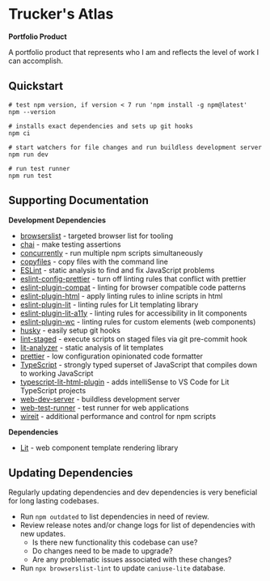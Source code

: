 # Trucker's Atlas

**Portfolio Product**

A portfolio product that represents who I am and reflects the level of work I can accomplish.

## Quickstart

```shell
# test npm version, if version < 7 run 'npm install -g npm@latest'
npm --version

# installs exact dependencies and sets up git hooks
npm ci

# start watchers for file changes and run buildless development server
npm run dev

# run test runner
npm run test
```

## Supporting Documentation

**Development Dependencies**

-   [browserslist](https://github.com/browserslist/browserslist) - targeted browser list for tooling
-   [chai](https://www.chaijs.com/) - make testing assertions
-   [concurrently](https://github.com/open-cli-tools/concurrently) - run multiple npm scripts simultaneously
-   [copyfiles](https://github.com/calvinmetcalf/copyfiles) - copy files with the command line
-   [ESLint](https://eslint.org) - static analysis to find and fix JavaScript problems
-   [eslint-config-prettier](https://github.com/prettier/eslint-config-prettier) - turn off linting rules that conflict with prettier
-   [eslint-plugin-compat](https://github.com/amilajack/eslint-plugin-compat) - linting for browser compatible code patterns
-   [eslint-plugin-html](https://github.com/BenoitZugmeyer/eslint-plugin-html) - apply linting rules to inline scripts in html
-   [eslint-plugin-lit](https://github.com/43081j/eslint-plugin-lit) - linting rules for Lit templating library
-   [eslint-plugin-lit-a11y](https://open-wc.org/docs/linting/eslint-plugin-lit-a11y/overview/) - linting rules for accessibility in lit components
-   [eslint-plugin-wc](https://github.com/43081j/eslint-plugin-wc) - linting rules for custom elements (web components)
-   [husky](https://github.com/typicode/husky) - easily setup git hooks
-   [lint-staged](https://github.com/okonet/lint-staged) - execute scripts on staged files via git pre-commit hook
-   [lit-analyzer](https://github.com/runem/lit-analyzer/tree/master/packages/lit-analyzer) - static analysis of lit templates
-   [prettier](https://prettier.io) - low configuration opinionated code formatter
-   [TypeScript](https://www.typescriptlang.org/) - strongly typed superset of JavaScript that compiles down to working JavaScript
-   [typescript-lit-html-plugin](https://github.com/microsoft/typescript-lit-html-plugin) - adds intelliSense to VS Code for Lit TypeScript projects
-   [web-dev-server](https://modern-web.dev/docs/dev-server/overview/) - buildless development server
-   [web-test-runner](https://modern-web.dev/docs/test-runner/overview/) - test runner for web applications
-   [wireit](https://github.com/google/wireit) - additional performance and control for npm scripts

**Dependencies**

-   [Lit](https://lit.dev) - web component template rendering library

## Updating Dependencies

Regularly updating dependencies and dev dependencies is very beneficial for long lasting codebases.

-   Run `npm outdated` to list dependencies in need of review.
-   Review release notes and/or change logs for list of dependencies with new updates.
    -   Is there new functionality this codebase can use?
    -   Do changes need to be made to upgrade?
    -   Are any problematic issues associated with these changes?
-   Run `npx browserslist-lint` to update `caniuse-lite` database.
